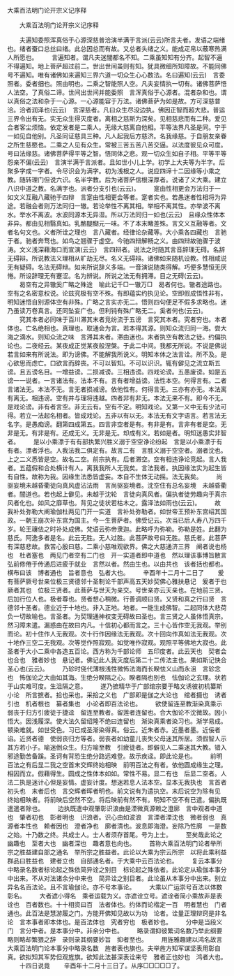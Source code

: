   大乘百法明门论开宗义记序释
　　




　　大乘百法明门论开宗义记序释

　　夫遍知委照浑真俗于心源深慈普洽演半满于言派(云云)所言夫者。发语之端绪也。绪者蚕口总丝曰绪。此总因总而有故。又总者头绪之义。能成疋帛以蔽寒热满人所愿也。
　　言遍知者。谓凡夫迷闇都名不知。二乘虽知知有分齐。起智不遍不得遍知。地上菩萨超过前二。世出世间虽则有知。犹具微细所知障故。不能同佛号不遍知。唯有诸佛如来遍知三界六道一切众生心心数法。名曰遍知(云云)　言委照者。委者细也。照由明也。二乘之智能照人空。凡夫妄情执一切有。诸佛菩萨悟人法空。了真俗二谛。世间出世间并能委照　言浑真俗于心源者。混者杂和也。谓以真俗之法和杂于一心源。一心源能容于万法。诸佛菩萨为如是故。方可深慈普洽。洽者润泽也(云云)　言深慈者。凡曰众生尽没边执。佛因正智而超大悲。普运三界令出有无。实无众生得灭度者。离相之慈斯为深矣。见相慈悲而有二种。爱见合者客尘烦恼。依定发者是二乘人。无缘大慈离自他相。平等法界凡圣是同。宁于一如见自他别。凡圣同证慈具三种。凡人起我后方慈济。名我缘慈。于自朋友亲眷之所生慈愍也。二乘之人见有众生。常被三苦五苦八苦交逼。以法度彼见众可度。号曰法缘慈。诸佛菩萨得平等之智。悟同体之悲。观一切众生如自子相。平等平等怨亲不偏(云云)　言演半满于言派者。且如世小儿上学。初学上大夫等为半字。后聚多字成一字者。令尽识会为满字。初为浅根之人。说应四谛十二因缘等小乘之教。随转理门但说六识。名半字教。后为诸菩萨信根深厚者。说诸了义大乘。建立八识中道之教。名满字也。派者分支引也(云云)。
　　寔由性相更会万法归于一如文义互融八藏驰于四辩　言寔由性相更会等者。寔者实也。若愚迷者性相将为异途。若融会者则万法同归一辙。若论举性不离其相。举相不离其性。亦举波不离水。举水不离波。水波同源本无异湿。所以万法同归一如也(云云)　且缘众性体本非异。都由见相翳真如。乳酪醍醐元一味。不了本末睹差殊。言文义互融等者。文者名句文也。义者所诠之理也　言八藏者。经律论杂藏等。大小乘各四藏也　言驰于者。驰者奔骛也。如鸟之翘骤于虚空。今驰四辩解畅之义。由四辩故驰骤于波涛。文义浅深藉海口而宣演(云云)　言四辩者。说法之时随其言音辞理无碍。名辞无碍辩。所说教法义理相从旷劫无尽。名义无碍辩。诸佛如来随机设教。性相咸说无有疑碍。名法无碍辩。如来所说辞义多端。一音演说随类得解。巧便多慧恒无厌惓。所设辞理无有蹇涩。名为辨说。所说之法无有拥滞。目之无碍(云云)。
　　曷空有之异辙奚广略之殊途　喻此记千□一辙万□　曷者何也。辙者途路也。空有之名密意权说。论兹究极有空不殊。有即蕴实约执见论。空即假成悟性非有。明知迷悟自别源体空有非殊。广略之言实亦无二。悟则四句便足不假多求略也。迷乃虽读万卷真言。还同坠妄广也。但利钝有殊广略无二。奚者何也(云云)。
　　究其本者必同味于百川滞其末者竞纷流于五谤　言究其本者。究者穷也。本者体也。亡名绝相也。真理也。取通会为言。若本得其源。则知众流归同一海。尝大海之滴水。则知众流之味　言滞其末者。滞由迷也。末者执空有教法之徒。约偏执论也。二夜经云。某夜成正觉某夜般涅槃。于此二中间。我都无所说。不说是佛说若言如来有所说法。即为谤佛。不能解我所说义。明知本体之法言诠。所不及。是心欲思而虑亡。口欲言而辞丧。不可以智知。不可以识识。辄有僻见之流立斯五谤。且五谤名目。一增益谤。二损减谤。三相违谤。四戏论谤。五愚废谤。如是五谤一一说者。一言诸法有。法本不有。言有者增益谤。法性本空。何得言有。二者言诸法无。本法不无。言无者损减谤。依他性有。何得言无。三亦有亦无。本法离有离无。相违谤。空有并与理将违越。四者非有非无。本法无来不有。即今不无。是戏论谤。非有者言空。非无云有。空有不定。明知戏论。又第一义中无有少法可得。若立一法起名相者。皆成戏论。五非以有以无。本法无有文字语言。若言法无名字。是愚痴谤。翻第四成第五。四言非空者是有。有非是有。言非有者是空。无非是无。有非是有。还成无义。无非是无。却成有义。若如是者。明知迷愚实非智者。
　　是以小乘漂于有有部执繁兴胜义溺于空空诤论纷起　言是以小乘漂于有有者。漂者浮也。人我法我二俱定有。故言二有　言胜义溺于空空者。溺者沈也。上之二义悉皆是空。故名二空。前宗执有。后者滞空。空有相违诤论竞起。言人我者。五蕴假和合处横计有人。离我我所人无我矣。言法我者。执因缘法实为起生皆有自性。故称为我。因缘生法悉皆虚妄。本自不生体无动摇。法无我矣。
　　尚驱妄境未越昏衢徒向真风虚沾法雨　言尚驱妄境者。沈空住有总名妄境　未越昏衢者。闇道也。若也起上僻见。未越于沈轮　言徒向真风者。偏执者徒劳趣向于真宗　风者化也。如风之靡草也。背见之徒状若枯木之。露泽法如雨也(云云)。
　　故我补处弥勒大阐瑜伽杜两见门开一实道　言补处弥勒者。如世帝王预补东宫绍其国政。一朝王崩次补东宫为国主。今一生菩萨者。佛受记云。次当已后人寿八万四千岁。轮王禳佉之时补处成佛。梵语云弥帝隶迦。此略呼为弥勒。弥勒是姓。此翻为慈氏。阿逸多者是名。此云无胜。无人过胜。此菩萨故号曰无胜。慈氏者。此菩萨有深慈悲故。救苦心殷曰慈。二乘小慈唯观欲界。佛之大慈通济三界　阐者说也杨也　杜者塞也　两见门者空有二门也　开一实道者即中道也　然以理该事博旨散言弘前修倦于传通后进疲于就业　言然以者。然由生也。以由共也　该者括也都也。横布曰该　博者通也　旨者意也　弘者大也。
　　辛酉年十二月十二日了
　　爰有菩萨厥号世亲位极三贤德邻十圣制论千部声高五天妙契佛心雅扶悬记　爰者于也　厥者其也　位极三贤者。此菩萨与世天为亲交。号世亲亦云天亲也。在地前三贤。后加行位人也。极者尊也。贤者想心稍微。行善调顺曰贤。又贤和真之行曰贤　言德邻十圣者。德业近于十地也。非入正地。地者。一能生成佛智。二起同体大悲荷负一切故喻也。言圣者。为契理通神权变无碍故曰圣也。言三贤之人虽体悟真宗。然习障未遣。漏惑由在故曰内凡。十信初心都而言之。三十心皆作空无我观。举别而论。初十住作人无我观。次十行作因缘法无我观。次十回向作真如法无我观。次十地作三空二无我观。次等觉作照寂观。如觉唯作寂观。观照平等佛地大寂也。此圣者于大小二乘中各造五百论。西方称为千部论师　五印度者。此云天也　契者会也合也　雅者妙也　悬记者。佛记此人我灭度后第二十二传法主也。果如斯记快合圣心也(云云)。
　　乃轸时侥代薄根浅性微怖法海而长睽怯义山而永沮　言轸念也　怖伽论之大由如其海。生绝分睽隔之心。睽者隔也别也　怯伽论之玄理。状若于山实难可度。生沮隔之意。
　　遂乃摭精华于广部绾宗要于略文诱彼初机纂斯小论　所言摭者。拾也采也。采拾之义也　广部即是伽之大论也　绾者摄也　诱者引也　机者根也　纂者集也　小论者即百法论也。
　　欲使留连至教渐染真乘示弱丧于归方引疲徒于捷迳　留连至教者。留莲者连留也。合大伽论不沈微故。因小悟大。因浅履深。使大法久留绍隆不绝曰连留也　渐染真乘者染习也。渐学易成。顿染难就。如世受色。习已成圣渐染得真。俗云。近朱者赤。近墨者墨。近佞者谄。近贤者德　使弱丧归方等者。弱丧者如幼童儿丧失父母迷其所居。须假智人示其方若小子。喻迷倒众生。归方喻至教　引疲徒者。即僻见人二乘迷其大教。错入邪途勤苦备蹊。圣诃有背恐生绝分路远难登。故示疾迳。即此论是也。
　　前明百法之有后显二我之空首末交辉终始相映　前明百法之有者。依他圆成缘生之理。相因而立。假藉得生。圆成之性体本如如。常性不易。显二有也　后显二空者。人法二执是迷计心但是妄情。虚妄计度。想迷若息人法本空。显本无我执也　言首者初头也　末者后也　言交辉者晖者明也。前文说有为遣执空。末后说空为除有见　终始相映者。将前映后空然不空。将后映前有然不有。明知不空不有已遣。偏执既遣遣者除也。
　　边执既遣中观肇彰识浪由是湮微真源赖之澄廓　言中观者中道也　肇者初也　彰者明也　识浪者。识心由如波浪　言湮者湮沈也　微者弱也　真源者本性也　赖者因也　澄者净也　廓者清也。波息即海澄。妄除乃性廓　一是数之始。十乃数之终。共成士人。士人者须存首尾。号为上士。
　　至矣哉此论之幽趣也　至者大也　幽者深也　趣者意也向也。
　　首称大乘百法明门论者举所宗之胜益建自部之通名　举所宗之胜益者。此论以大乘为宗云所宗　以将此乘利益群品曰胜益也　建者立也　自部通名者。于大乘中云百法论也。
　　复云本事分中略录名数者标论起之殊依简异诠之别目　标论起之殊依者。此论定从瑜伽本事分中出来。不从对法诸余分中来也　简异诠之别目者。此论虽从本事分中出来。别立异名名百法论。且不言瑜伽论。亦不号本事论。
　　大乘以广运崇号百法以体数彰名。
　　大者遮小得名　乘者运载为义。亦遮诠立号。遮诠者简小乘故非是表诠也　百者数也。十十相资曰百　法者体也。约体而论楷定一百　明者慧也　门者通也。此百法是慧游履之门。方能开佛知见故以为功　论者。诠量正理辩窍是非名论　言本事者即本体也。是百法体也　究者穷也　极者妙也。
　　分中是当段义门　言分中者。是本事分中。非余分中也。
　　略录谓抑彼繁词名数乃举此纲要　略则略却繁猥之辞　录则录其纲要妙旨　抑者至也。
　　用旌雅趣建以鸿名故言大乘百法明门论本事分中略录名数　旌者表也旗也。夫举旌方知军谋坚表用彰自真。欲拟知其军势但观旌旗。欲知此法甚深表诠来号　雅者正也妙也　鸿者大也。
　　十四日说竟
　　辛酉年十二月十三日了。从序□□□□□了。

